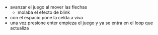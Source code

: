- avanzar el juego al mover las flechas
    - molaba el efecto de blink
- con el espacio pone la celda a viva
- una vez presione enter empieza el juego y ya se entra en el loop que actualiza